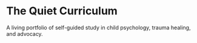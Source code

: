 # The Quiet Curriculum

A living portfolio of self-guided study in child psychology, trauma healing, and advocacy.
